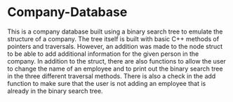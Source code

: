 # Company-Database
This is a company database built using a binary search tree to emulate the structure of a company. 
The tree itself is built with basic C++ methods of pointers and traversals. 
However, an addition was made to the node struct to be able to add additional information for the given person in the company. 
In addition to the struct, there are also functions to allow the user to change the name of an employee and to print out the binary search tree 
in the three different traversal methods. There is also a check in the add function to make sure that the user is not adding an employee that is already in the 
binary search tree.
